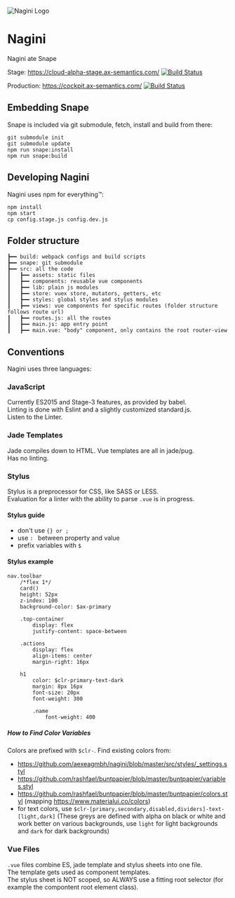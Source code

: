 ![Nagini Logo](docs/nagini.png)
# Nagini
Nagini ate Snape

Stage: https://cloud-alpha-stage.ax-semantics.com/
[![Build Status](https://travis-ci.com/aexeagmbh/nagini.svg?token=PTy2jhozDzCQsQY5nnss&branch=master)](https://travis-ci.com/aexeagmbh/nagini)

Production: https://cockpit.ax-semantics.com/
[![Build Status](https://travis-ci.com/aexeagmbh/nagini.svg?token=PTy2jhozDzCQsQY5nnss&branch=production)](https://travis-ci.com/aexeagmbh/nagini)


## Embedding Snape
Snape is included via git submodule, fetch, install and build from there:

```
git submodule init
git submodule update
npm run snape:install
npm run snape:build
```

## Developing Nagini
Nagini uses npm for everything™:

```
npm install
npm start
cp config.stage.js config.dev.js
```

## Folder structure
```
┣━━ build: webpack configs and build scripts
┣━━ snape: git submodule
┣━━ src: all the code
┃   ┣━━ assets: static files
┃   ┣━━ components: reusable vue components
┃   ┣━━ lib: plain js modules
┃   ┣━━ store: vuex store, mutators, getters, etc
┃   ┣━━ styles: global styles and stylus modules
┃   ┣━━ views: vue components for specific routes (folder structure follows route url)
┃   ┣━━ routes.js: all the routes
┃   ┣━━ main.js: app entry point
┃   ┣━━ main.vue: "body" component, only contains the root router-view
```

## Conventions

Nagini uses three languages:

### JavaScript
Currently ES2015 and Stage-3 features, as provided by babel.  
Linting is done with Eslint and a slightly customized standard.js.  
Listen to the Linter.

### Jade Templates
Jade compiles down to HTML.
Vue templates are all in jade/pug.  
Has no linting.

### Stylus
Stylus is a preprocessor for CSS, like SASS or LESS.  
Evaluation for a linter with the ability to parse `.vue` is in progress.

#### Stylus guide
- don't use `{} or ;`
- use `: ` between property and value
- prefix variables with `$`

#### Stylus example
```stylus
nav.toolbar
	/*flex 1*/
	card()
	height: 52px
	z-index: 100
	background-color: $ax-primary

	.top-container
		display: flex
		justify-content: space-between

	.actions
		display: flex
		align-items: center
		margin-right: 16px

	h1
		color: $clr-primary-text-dark
		margin: 8px 16px
		font-size: 20px
		font-weight: 300

		.name
			font-weight: 400
```


##### How to Find Color Variables
Colors are prefixed with `$clr-`.
Find existing colors from:
- https://github.com/aexeagmbh/nagini/blob/master/src/styles/_settings.styl
- https://github.com/rashfael/buntpapier/blob/master/buntpapier/variables.styl
- https://github.com/rashfael/buntpapier/blob/master/buntpapier/colors.styl (mapping https://www.materialui.co/colors)
- for text colors, use `$clr-[primary,secondary,disabled,dividers]-text-[light,dark]` (These greys are defined with alpha on black or white and work better on various backgrounds, use `light` for light backgrounds and `dark` for dark backgrounds)


### Vue Files
`.vue` files combine ES, jade template and stylus sheets into one file.  
The template gets used as component templates.  
The stylus sheet is NOT scoped, so ALWAYS use a fitting root selector (for example the compontent root element class).
